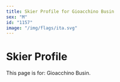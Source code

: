 ```yaml
---
title: Skier Profile for Gioacchino Busin
sex: "M"
id: "1157"
image: "/img/flags/ita.svg" 
---
```


# Skier Profile

This page is for: Gioacchino Busin.
    